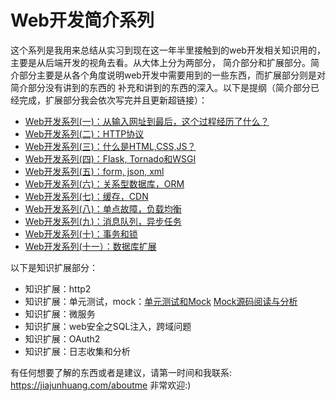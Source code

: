 # Web开发简介系列

这个系列是我用来总结从实习到现在这一年半里接触到的web开发相关知识用的，主要是从后端开发的视角去看。从大体上分为两部分，
简介部分和扩展部分。简介部分主要是从各个角度说明web开发中需要用到的一些东西，而扩展部分则是对简介部分没有讲到的东西的
补充和讲到的东西的深入。以下是提纲（简介部分已经完成，扩展部分我会依次写完并且更新超链接）：

- [Web开发系列(一)：从输入网址到最后，这个过程经历了什么？](https://jiajunhuang.com/articles/2017_10_13-web_dev_part1.md.html)
- [Web开发系列(二)：HTTP协议](https://jiajunhuang.com/articles/2017_10_14-web_dev_part2.md.html)
- [Web开发系列(三)：什么是HTML,CSS,JS？](https://jiajunhuang.com/articles/2017_10_15-web_dev_part3.md.html)
- [Web开发系列(四)：Flask, Tornado和WSGI](https://jiajunhuang.com/articles/2017_10_16-web_dev_part4.md.html)
- [Web开发系列(五)：form, json, xml](https://jiajunhuang.com/articles/2017_10_17-web_dev_part5.md.html)
- [Web开发系列(六)：关系型数据库，ORM](https://jiajunhuang.com/articles/2017_10_18-web_dev_part6.md.html)
- [Web开发系列(七)：缓存，CDN](https://jiajunhuang.com/articles/2017_10_18-web_dev_part7.md.html)
- [Web开发系列(八)：单点故障，负载均衡](https://jiajunhuang.com/articles/2017_10_18-web_dev_part8.md.html)
- [Web开发系列(九)：消息队列，异步任务](https://jiajunhuang.com/articles/2017_10_19-web_dev_part9.md.html)
- [Web开发系列(十)：事务和锁](https://jiajunhuang.com/articles/2017_10_19-web_dev_part10.md.html)
- [Web开发系列(十一）：数据库扩展](https://jiajunhuang.com/articles/2017_10_19-web_dev_part11.md.html)

以下是知识扩展部分：

- 知识扩展：http2
- 知识扩展：单元测试，mock：[单元测试和Mock](https://jiajunhuang.com/articles/2016_12_07-python_unittest.md.html) [Mock源码阅读与分析](https://jiajunhuang.com/articles/2016_12_22-mock_source_code.md.html)
- 知识扩展：微服务
- 知识扩展：web安全之SQL注入，跨域问题
- 知识扩展：OAuth2
- 知识扩展：日志收集和分析

有任何想要了解的东西或者是建议，请第一时间和我联系: https://jiajunhuang.com/aboutme 非常欢迎:)
